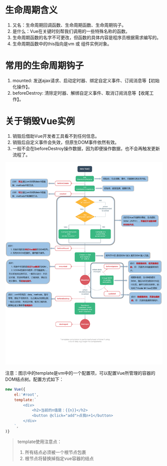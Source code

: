 # 生命周期含义
1. 又名：生命周期回调函数、生命周期函数、生命周期钩子。
2. 是什么：Vue在关键时刻帮我们调用的一些特殊名称的函数。
3. 生命周期函数的名字不可更改，但函数的具体内容是程序员根据需求编写的。
4. 生命周期函数中的this指向是vm 或 组件实例对象。

# 常用的生命周期钩子
1. mounted: 发送ajax请求、启动定时器、绑定自定义事件、订阅消息等【初始化操作】。
2. beforeDestroy: 清除定时器、解绑自定义事件、取消订阅消息等【收尾工作】。

# 关于销毁Vue实例
1. 销毁后借助Vue开发者工具看不到任何信息。
2. 销毁后自定义事件会失效，但原生DOM事件依然有效。
3. 一般不会在beforeDestroy操作数据，因为即便操作数据，也不会再触发更新流程了。

![生命周期图示](./生命周期.png)

注意：图示中的template是vm中的一个配置项，可以配置Vue所管理的容器的DOM结点树。配置方式如下：
```javascript
new Vue({
    el:'#root',
    template:`
    	<div>
    		<h2>当前的n值是：{{n}}</h2>
    		<button @click="add">点我n+1</button>
    	</div>
    `,
)}
```
> template使用注意点：
>   1. 所有结点必须被一个根节点包裹
>   2. 根节点将替换掉指定vue容器的结点